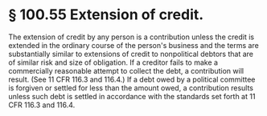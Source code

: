 # § 100.55   Extension of credit.

The extension of credit by any person is a contribution unless the credit is extended in the ordinary course of the person's business and the terms are substantially similar to extensions of credit to nonpolitical debtors that are of similar risk and size of obligation. If a creditor fails to make a commercially reasonable attempt to collect the debt, a contribution will result. (See 11 CFR 116.3 and 116.4.) If a debt owed by a political committee is forgiven or settled for less than the amount owed, a contribution results unless such debt is settled in accordance with the standards set forth at 11 CFR 116.3 and 116.4. 




